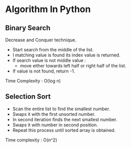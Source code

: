 # Algorithm In Python

## Binary Search

Decrease and Conquer technique.

- Start search from the middle of the list.
- I matching value is found its index value is returned.
- If search value is not middle value :
    - move either towards left half or right half of the list.
- If value is not found, return -1.

Time Complexity :  O(log n)

## Selection Sort

- Scan the entire list to find the smallest number.
- Swaps it with the first unsorted number.
- In second iteration finds the next smallest number.
- Swaps it with number in second position.
- Repeat this process until sorted array is obtained.

Time complexity : O(n^2)
